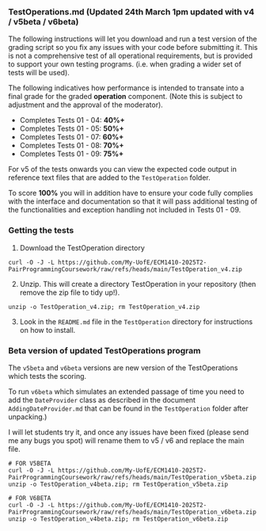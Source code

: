 ### TestOperations.md (Updated 24th March 1pm updated with v4 / v5beta / v6beta)

The following instructions will let you download and run a test version of the grading script so you fix any issues with your code before submitting it.
This is not a comprehensive test of all operational requirements, but is provided to support your own testing programs. (i.e. when grading a wider set of tests will be used).

The following indicatives how performance is intended to transate into a final grade for the graded **operation** component. (Note this is subject to adjustment and the approval of the moderator).

 - Completes Tests 01 - 04: **40%+**
 - Completes Tests 01 - 05: **50%+**
 - Completes Tests 01 - 07: **60%+**
 - Completes Tests 01 - 08: **70%+**
 - Completes Tests 01 - 09: **75%+**

For v5 of the tests onwards you can view the expected code output in reference text files that are added to the `TestOperation` folder.

To score **100%** you will in addition have to ensure your code fully complies with the interface and documentation so that it will pass additional testing of the functionalities and exception handling not included in Tests 01 - 09.

### Getting the tests

1. Download the TestOperation directory

```
curl -O -J -L https://github.com/My-UofE/ECM1410-2025T2-PairProgrammingCoursework/raw/refs/heads/main/TestOperation_v4.zip
```

2. Unzip. This will create a directory TestOperation in your repository (then remove the zip file to tidy up!).

```
unzip -o TestOperation_v4.zip; rm TestOperation_v4.zip
```

3. Look in the `README.md` file in the `TestOperation` directory for instructions on how to install.

### Beta version of updated TestOperations program

The `v5beta` and `v6beta` versions are new version of the TestOperations which tests the scoring.

To run `v6beta` which simulates an extended passage of time you need to add the `DateProvider` class as described in the document `AddingDateProvider.md` that can be found in the `TestOperation` folder after unpacking.)

I will let students try it, and once any issues have been fixed (please send me any bugs you spot) will rename them to v5 / v6 and replace the main file.

```
# FOR V5BETA
curl -O -J -L https://github.com/My-UofE/ECM1410-2025T2-PairProgrammingCoursework/raw/refs/heads/main/TestOperation_v5beta.zip
unzip -o TestOperation_v4beta.zip; rm TestOperation_v5beta.zip
```

```
# FOR V6BETA
curl -O -J -L https://github.com/My-UofE/ECM1410-2025T2-PairProgrammingCoursework/raw/refs/heads/main/TestOperation_v6beta.zip
unzip -o TestOperation_v4beta.zip; rm TestOperation_v6beta.zip
```
